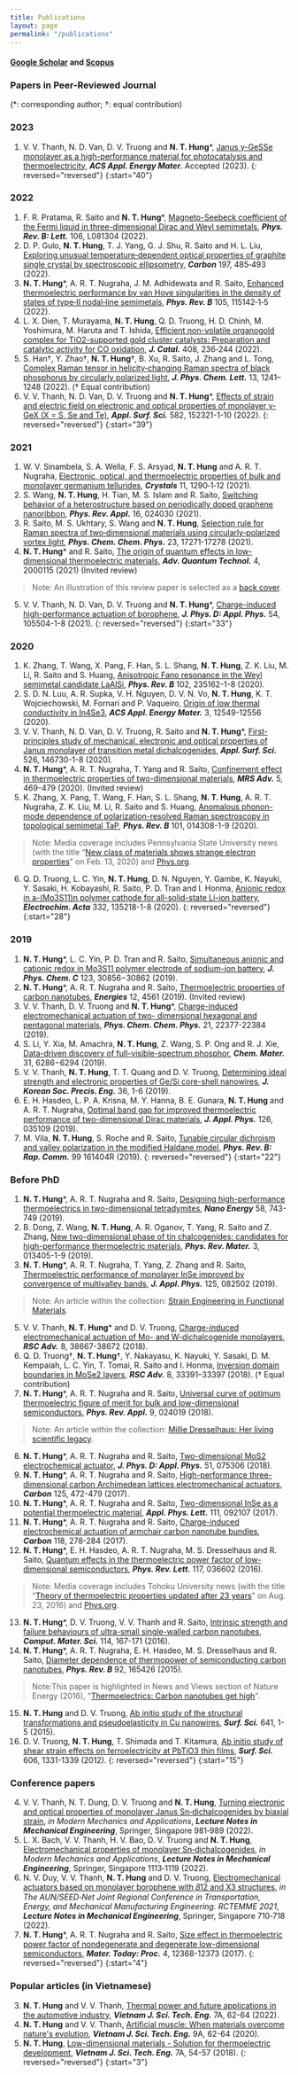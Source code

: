 ```yaml
---
title: Publications
layout: page
permalink: "/publications"
---
```


#### [Google Scholar](https://scholar.google.com/citations?user=7O6Qq_kAAAAJ&hl=en) and [Scopus](https://www.scopus.com/authid/detail.uri?authorId=56912954900)
### Papers in Peer-Reviewed Journal
(*: corresponding author; †: equal contribution)
### 2023
1. V. V. Thanh, N. D. Van, D. V. Truong and **N. T. Hung**\*, [Janus γ-GeSSe monolayer as a high-performance material for photocatalysis and thermoelectricity](https://doi.org/...), ***ACS Appl. Energy Mater.*** Accepted (2023).
{: reversed="reversed"}
{:start="40"}
### 2022
1. F. R. Pratama, R. Saito and **N. T. Hung**\*, [Magneto-Seebeck coefficient of the Fermi liquid in three-dimensional Dirac and Weyl semimetals](https://doi.org/10.1103/PhysRevB.106.L081304), ***Phys. Rev. B: Lett.*** 106, L081304 (2022).
2. D. P. Gulo, **N. T. Hung**, T. J. Yang, G. J. Shu, R. Saito and H. L. Liu, [Exploring unusual temperature‑dependent optical properties of graphite single crystal by spectroscopic ellipsometry](https://doi.org/10.1016/j.carbon.2022.06.032), ***Carbon*** 197, 485‑493 (2022).
3. **N. T. Hung**\*, A. R. T. Nugraha, J. M. Adhidewata and R. Saito, [Enhanced thermoelectric performance by van Hove singularities in the density of states of type‑II nodal‑line semimetals](https://doi.org/10.1103/PhysRevB.105.115142), ***Phys. Rev. B*** 105, 115142‑1‑5 (2022).
4. L. X. Dien, T. Murayama, **N. T. Hung**, Q. D. Truong, H. D. Chinh, M. Yoshimura, M. Haruta and T. Ishida, [Efficient non-volatile organogold complex for TiO2-supported gold cluster catalysts: Preparation and catalytic activity for CO oxidation](https://doi.org/10.1016/j.jcat.2022.03.008), ***J. Catal.*** 408, 236‑244 (2022).
5. S. Han†, Y. Zhao†, **N. T. Hung**†, B. Xu, R. Saito, J. Zhang and L. Tong, [Complex Raman tensor in helicity‑changing Raman spectra of black phosphorus by circularly polarized light](https://doi.org/10.1021/acs.jpclett.1c03826), ***J. Phys. Chem. Lett.*** 13, 1241–1248 (2022). († Equal contribution)
6. V. V. Thanh, N. D. Van, D. V. Truong and **N. T. Hung**\*, [Effects of strain and electric field on electronic and optical properties of monolayer γ-GeX (X = S, Se and Te)](https://doi.org/10.1016/j.apsusc.2021.152321), ***Appl. Surf. Sci.*** 582, 152321-1-10 (2022).
{: reversed="reversed"}
{:start="39"}
### 2021
1. W. V. Sinambela, S. A. Wella, F. S. Arsyad, **N. T. Hung** and A. R. T. Nugraha, [Electronic, optical, and thermoelectric properties of bulk and monolayer germanium tellurides](https://doi.org/10.3390/cryst11111290), ***Crystals*** 11, 1290‐1‐12 (2021).
2. S. Wang, **N. T. Hung**, H. Tian, M. S. Islam and R. Saito, [Switching behavior of a heterostructure based on periodically doped graphene nanoribbon](https://doi.org/10.1103/PhysRevApplied.16.024030), ***Phys. Rev. Appl.*** 16, 024030 (2021).
3. R. Saito, M. S. Ukhtary, S. Wang and **N. T. Hung**, [Selection rule for Raman spectra of two‐dimensional materials using circularly‐polarized vortex light](https://doi.org/10.1039/D1CP02209A), ***Phys. Chem. Chem. Phys.*** 23, 17271-17278 (2021).
4. **N. T. Hung**\* and R. Saito, [The origin of quantum effects in low-dimensional thermoelectric materials](https://doi.org/10.1002/qute.202000115), ***Adv. Quantum Technol.*** 4, 2000115 (2021) (Invited review)
>Note: An illustration of this review paper is selected as a [back cover](https://doi.org/10.1002/qute.202170013).
5. V. V. Thanh, N. D. Van, D. V. Truong and **N. T. Hung**\*, [Charge-induced high-performance actuation of borophene](https://doi.org/10.1088/1361-6463/abc8b5), ***J. Phys. D: Appl. Phys.*** 54, 105504-1-8 (2021).
{: reversed="reversed"}
{:start="33"}
### 2020
1. K. Zhang, T. Wang, X. Pang, F. Han, S. L. Shang, **N. T. Hung**, Z. K. Liu, M. Li, R. Saito and S. Huang, [Anisotropic Fano resonance in the Weyl semimetal candidate LaAlSi](https://doi.org/10.1103/PhysRevB.102.235162), ***Phys. Rev. B*** 102, 235162-1-8 (2020).
2. S. D. N. Luu, A. R. Supka, V. H. Nguyen, D. V. N. Vo, **N. T. Hung**, K. T. Wojciechowski, M. Fornari and P. Vaqueiro, [Origin of low thermal conductivity in In4Se3](https://doi.org/10.1021/acsaem.0c02489), ***ACS Appl. Energy Mater.*** 3, 12549-12556 (2020).
3. V. V. Thanh, N. D. Van, D. V. Truong, R. Saito and **N. T. Hung**\*, [First-principles study of mechanical, electronic and optical properties of Janus monolayer of transition metal dichalcogenides](https://dx.doi.org/10.1016/j.apsusc.2020.146730), ***Appl. Surf. Sci.*** 526, 146730-1-8 (2020).
4. **N. T. Hung**\*, A. R. T. Nugraha, T. Yang and R. Saito, [Confinement effect in thermoelectric properties of two-dimensional materials](https://dx.doi.org/10.1557/adv.2020.128), ***MRS Adv.*** 5, 469-479 (2020). (Invited review)
5. K. Zhang, X. Pang, T. Wang, F. Han, S. L. Shang, **N. T. Hung**, A. R. T. Nugraha, Z. K. Liu, M. Li, R. Saito and S. Huang, [Anomalous phonon-mode dependence of polarization-resolved Raman spectroscopy in topological semimetal TaP](https://doi.org/10.1103/PhysRevB.101.014308), ***Phys. Rev. B*** 101, 014308-1-9 (2020).
>Note: Media coverage includes Pennsylvania State University news (with the title “[New class of materials shows strange electron properties](https://www.psu.edu/news/research/story/new-class-materials-shows-strange-electron-properties/)” on Feb. 13, 2020) and [Phys.org](https://phys.org/news/2020-02-class-materials-strange-electron-properties.html).
6. Q. D. Truong, L. C. Yin, **N. T. Hung**, D. N. Nguyen, Y. Gambe, K. Nayuki, Y. Sasaki, H. Kobayashi, R. Saito, P. D. Tran and I. Honma, [Anionic redox in a-(Mo3S11)n polymer cathode for all-solid-state Li-ion battery](https://doi.org/10.1016/j.electacta.2019.135218), ***Electrochim. Acta*** 332, 135218-1-8 (2020).
{: reversed="reversed"}
{:start="28"}
### 2019
1. **N. T. Hung**\*, L. C. Yin, P. D. Tran and R. Saito, [Simultaneous anionic and cationic redox in Mo3S11 polymer electrode of sodium-ion battery](https://doi.org/10.1021/acs.jpcc.9b09325), ***J. Phys. Chem. C*** 123, 30856−30862 (2019).
2. **N. T. Hung**\*, A. R. T. Nugraha and R. Saito, [Thermoelectric properties of carbon nanotubes](https://doi.org/10.3390/en12234561), ***Energies*** 12, 4561 (2019). (Invited review)
3. V. V. Thanh, D. V. Truong and **N. T. Hung**\*, [Charge-induced electromechanical actuation of two- dimensional hexagonal and pentagonal materials](https://doi.org/10.1039/C9CP03129D), ***Phys. Chem. Chem. Phys.*** 21, 22377-22384 (2019).
4. S. Li, Y. Xia, M. Amachra, **N. T. Hung**, Z. Wang, S. P. Ong and R. J. Xie, [Data-driven discovery of full-visible-spectrum phosphor](https://doi.org/10.1021/acs.chemmater.9b02505), ***Chem. Mater.*** 31, 6286−6294 (2019).
5. V. V. Thanh, **N. T. Hung**, T. T. Quang and D. V. Truong, [Determining ideal strength and electronic properties of Ge/Si core-shell nanowires](http://doi.org/10.7736/KSPE.2019.36.8.699), ***J. Korean Soc. Precis. Eng.*** 36, 1-6 (2019).
6. E. H. Hasdeo, L. P. A. Krisna, M. Y. Hanna, B. E. Gunara, **N. T. Hung** and A. R. T. Nugraha, [Optimal band gap for improved thermoelectric performance of two-dimensional Dirac materials](https://doi.org/10.1063/1.5100985), ***J. Appl. Phys.*** 126, 035109 (2019).
7. M. Vila, **N. T. Hung**, S. Roche and R. Saito, [Tunable circular dichroism and valley polarization in the modified Haldane model](https://doi.org/10.1103/PhysRevB.99.161404), ***Phys. Rev. B: Rap. Comm.*** 99 161404R (2019).
{: reversed="reversed"}
{:start="22"}
### Before PhD
1. **N. T. Hung**\*, A. R. T. Nugraha and R. Saito, [Designing high-performance thermoelectrics in two-dimensional tetradymites](https://doi.org/10.1016/j.nanoen.2019.02.015), ***Nano Energy*** 58, 743-749 (2019).
2. B. Dong, Z. Wang, **N. T. Hung**, A. R. Oganov, T. Yang, R. Saito and Z. Zhang, [New two-dimensional phase of tin chalcogenides: candidates for high-performance thermoelectric materials](https://doi.org/10.1103/PhysRevMaterials.3.013405), ***Phys. Rev. Mater.*** 3, 013405-1-9 (2019).
3. **N. T. Hung**\*, A. R. T. Nugraha, T. Yang, Z. Zhang and R. Saito, [Thermoelectric performance of monolayer InSe improved by convergence of multivalley bands](https://doi.org/10.1063/1.5040752), ***J. Appl. Phys.*** 125, 082502 (2019). 
>Note: An article within the collection: [Strain Engineering in Functional Materials](https://scitationinfo.org/p/1XPS-8AT/jap-strain-engineering).
5. V. V. Thanh, **N. T. Hung**\* and D. V. Truong, [Charge-induced electromechanical actuation of Mo- and W-dichalcogenide monolayers](http://dx.doi.org/10.1039/C8RA08248K), ***RSC Adv.*** 8, 38667-38672 (2018).
6. Q. D. Truong†, **N. T. Hung**†, Y. Nakayasu, K. Nayuki, Y. Sasaki, D. M. Kempaiah, L. C. Yin, T. Tomai, R. Saito and I. Honma, [Inversion domain boundaries in MoSe2 layers](https://doi.org/10.1039/C8RA07205A), ***RSC Adv.*** 8, 33391–33397 (2018). († Equal contribution)
7. **N. T. Hung**\*, A. R. T. Nugraha and R. Saito, [Universal curve of optimum thermoelectric figure of merit for bulk and low-dimensional semiconductors](https://doi.org/10.1103/PhysRevApplied.9.024019), ***Phys. Rev. Appl.*** 9, 024019 (2018). 
>Note: An article within the collection: [Millie Dresselhaus: Her living scientific legacy](https://journals.aps.org/prapplied/collections/mildred-dresselhaus).
8. **N. T. Hung**\*, A. R. T. Nugraha and R. Saito, [Two-dimensional MoS2 electrochemical actuator](https://doi.org/10.1088/1361-6463/aaa68f), ***J. Phys. D: Appl. Phys.*** 51, 075306 (2018).
9. **N. T. Hung**\*, A. R. T. Nugraha and R. Saito, [High-performance three-dimensional carbon Archimedean lattices electromechanical actuators](https://doi.org/10.1016/j.carbon.2017.09.083), ***Carbon*** 125, 472-479 (2017).
10. **N. T. Hung**\*, A. R. T. Nugraha and R. Saito, [Two-dimensional InSe as a potential thermoelectric material](https://dx.doi.org/10.1063/1.5001184), ***Appl. Phys. Lett.*** 111, 092107 (2017).
11. **N. T. Hung**\*, A. R. T. Nugraha and R. Saito, [Charge-induced electrochemical actuation of armchair carbon nanotube bundles](https://dx.doi.org/10.1016/j.carbon.2017.03.036), ***Carbon*** 118, 278-284 (2017).
12. **N. T. Hung**\*, E. H. Hasdeo, A. R. T. Nugraha, M. S. Dresselhaus and R. Saito, [Quantum effects in the thermoelectric power factor of low-dimensional semiconductors](https://dx.doi.org/10.1103/PhysRevLett.117.036602), ***Phys. Rev. Lett.*** 117, 036602 (2016). 
>Note: Media coverage includes Tohoku University news (with the title “[Theory of thermoelectric properties updated after 23 years](https://www.tohoku.ac.jp/en/press/thermoelectric_properties_theory_updated.html)” on Aug. 23, 2016) and [Phys.org](https://phys.org/news/2016-08-theory-thermoelectric-properties-years.html).
13. **N. T. Hung**\*, D. V. Truong, V. V. Thanh and R. Saito, [Intrinsic strength and failure behaviours of ultra-small single-walled carbon nanotubes](https://dx.doi.org/10.1016/j.commatsci.2015.12.036), ***Comput. Mater. Sci.*** 114, 167-171 (2016).
14. **N. T. Hung**\*, A. R. T. Nugraha, E. H. Hasdeo, M. S. Dresselhaus and R. Saito, [Diameter dependence of thermopower of semiconducting carbon nanotubes](https://dx.doi.org/10.1103/PhysRevB.92.165426), ***Phys. Rev. B*** 92, 165426 (2015). 
>Note:This paper is highlighted in News and Views section of Nature Energy (2016), "[Thermoelectrics: Carbon nanotubes get high](https://www.nature.com/articles/nenergy201637)".
15. **N. T. Hung** and D. V. Truong, [Ab initio study of the structural transformations and pseudoelasticity in Cu nanowires](https://dx.doi.org/10.1016/j.susc.2015.05.004), ***Surf. Sci.*** 641, 1-5 (2015).
16. D. V. Truong, **N. T. Hung**, T. Shimada and T. Kitamura, [Ab initio study of shear strain effects on ferroelectricity at PbTiO3 thin films](https://dx.doi.org/10.1016/j.susc.2012.04.024), ***Surf. Sci.*** 606, 1331-1339 (2012).
{: reversed="reversed"}
{:start="15"}
### Conference papers
4. V. V. Thanh, N. T. Dung, D. V. Truong and **N. T. Hung**, [Turning electronic and optical properties of monolayer Janus Sn‑dichalcogenides by biaxial strain](https://doi.org/10.1007/978-981-16-3239-6_77), *in Modern Mechanics and Applications*, ***Lecture Notes in Mechanical Engineering***, Springer, Singapore 981‑989 (2022).
3. L. X. Bach, V. V. Thanh, H. V. Bao, D. V. Truong and **N. T. Hung**, [Electromechanical properties of monolayer Sn‑dichalcogenides](https://doi.org/10.1007/978-981-16-3239-6_87), *in Modern Mechanics and Applications*, ***Lecture Notes in Mechanical Engineering***, Springer, Singapore 1113‑1119 (2022).
2. N. V. Duy, V. V. Thanh, **N. T. Hung** and D. V. Truong, [Electromechanical actuators based on monolayer borophene with 𝛽12 and Χ3 structures](https://doi.org/10.1007/978-981-19-1968-8_58), *in The AUN/SEED‑Net Joint Regional Conference in Transportation, Energy, and Mechanical Manufacturing Engineering. RCTEMME 2021*, ***Lecture Notes in Mechanical Engineering***, Springer, Singapore 710‑718 (2022).
1. **N. T. Hung**\*, A. R. T. Nugraha and R. Saito, [Size effect in thermoelectric power factor of nondegenerate and degenerate low-dimensional semiconductors](https://doi.org/10.1016/j.matpr.2017.10.005), ***Mater. Today: Proc.*** 4, 12368-12373 (2017).
{: reversed="reversed"}
{:start="4"}
### Popular articles (in Vietnamese)
3. **N. T. Hung** and V. V. Thanh, [Thermal power and future applications in the automotive industry](https://vjol.info.vn/index.php/khcn/article/view/68899/58291), ***Vietnam J. Sci. Tech. Eng.*** 7A, 62-64 (2022).
2. **N. T. Hung** and V. V. Thanh, [Artificial muscle: When materials overcome nature's evolution](https://vjol.info.vn/index.php/khcn/article/view/51816/42670), ***Vietnam J. Sci. Tech. Eng.*** 9A, 62-64 (2020).
1. **N. T. Hung**, [Low-dimensional materials - Solution for thermoelectric development](https://vjol.info.vn/index.php/khcn/article/view/36278/29657), ***Vietnam J. Sci. Tech. Eng.*** 7A, 54-57 (2018).
{: reversed="reversed"}
{:start="3"}
